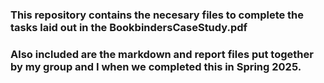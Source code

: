 ### This repository contains the necesary files to complete the tasks laid out in the BookbindersCaseStudy.pdf

### Also included are the markdown and report files put together by my group and I when we completed this in Spring 2025.
